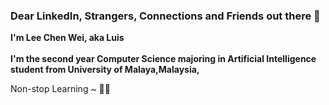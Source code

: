 ### Dear LinkedIn, Strangers, Connections and Friends out there 👋


**I'm Lee Chen Wei, aka Luis** <br><br>
**I'm the second year Computer Science majoring in Artificial Intelligence student from University of Malaya,Malaysia,** <br>

Non-stop Learning ~ 💪💪

<!--[![Anurag's GitHub stats](https://github-readme-stats.vercel.app/api?username=leechenwei)](https://github.com/anuraghazra/github-readme-stats)-->


<!--
**leechenwei/leechenwei** is a ✨ _special_ ✨ repository because its `README.md` (this file) appears on your GitHub profile.

Here are some ideas to get you started:

- 🔭 I’m currently working on ...
- 🌱 I’m currently learning ...
- 👯 I’m looking to collaborate on ...
- 🤔 I’m looking for help with ...
- 💬 Ask me about ...
- 📫 How to reach me: ...
- 😄 Pronouns: ...
- ⚡ Fun fact: ...
-->
